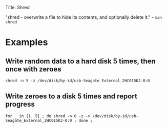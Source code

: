 Title: Shred

"shred - overwrite a file to hide its contents, and optionally delete it." - `man shred`

# Examples

## Write random data to a hard disk 5 times, then once with zeroes

`shred -n 5 -z /dev/disk/by-id/usb-Seagate_External_2HC015KJ-0:0`

## Write zeroes to a disk 5 times and report progress

```
for _ in {1..5} ; do shred -n 0 -z -v /dev/disk/by-id/usb-Seagate_External_2HC015KJ-0:0 ; done ;
```
